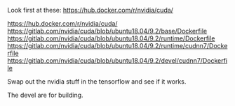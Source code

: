 Look first at these: https://hub.docker.com/r/nvidia/cuda/

https://hub.docker.com/r/nvidia/cuda/
https://gitlab.com/nvidia/cuda/blob/ubuntu18.04/9.2/base/Dockerfile
https://gitlab.com/nvidia/cuda/blob/ubuntu18.04/9.2/runtime/Dockerfile
https://gitlab.com/nvidia/cuda/blob/ubuntu18.04/9.2/runtime/cudnn7/Dockerfile
https://gitlab.com/nvidia/cuda/blob/ubuntu18.04/9.2/devel/cudnn7/Dockerfile


Swap out the nvidia stuff in the tensorflow and see if it works.

The devel are for building.
